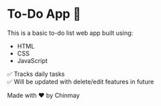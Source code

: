# To-Do App 📝

This is a basic to-do list web app built using:
- HTML
- CSS
- JavaScript

✅ Tracks daily tasks  
✅ Will be updated with delete/edit features in future  

Made with ❤️ by Chinmay
